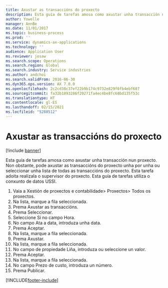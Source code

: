```yaml
---
title: Axustar as transaccións do proxecto
description: Esta guía de tarefas amosa como axustar unha transacción nun proxecto.
author: Yowelle
manager: AnnBe
ms.date: 11/01/2017
ms.topic: business-process
ms.prod: ''
ms.service: dynamics-ax-applications
ms.technology: ''
audience: Application User
ms.reviewer: josaw
ms.search.scope: Operations
ms.search.region: Global
ms.search.industry: Service industries
ms.author: andchoi
ms.search.validFrom: 2016-06-30
ms.dyn365.ops.version: AX 7.0.0
ms.openlocfilehash: 2c2cd38c37ef22b9b174c9732e829f6fb4ebf687
ms.sourcegitcommit: fa32b1893286f20271fa4ec4be8fc68bd135f53c
ms.translationtype: HT
ms.contentlocale: gl-ES
ms.lasthandoff: 02/15/2021
ms.locfileid: "5288512"
---
```

# <a name="adjust-project-transactions"></a>Axustar as transaccións do proxecto

[!include [banner](../../includes/banner.md)]

Esta guía de tarefas amosa como axustar unha transacción nun proxecto. Non obstante, pode axustar as transaccións do proxecto unha por unha ou seleccionar unha lista de todas as transaccións do proxecto. Esta tarefa adoita realizala o supervisor do proxecto. Esta guía de tarefas utiliza o conxunto de datos USSI.

1. Vaia a Xestión de proxectos e contabilidade> Proxectos> Todos os proxectos. 
2. Na lista, marque a fila seleccionada. 
3. Prema Axustar as transaccións. 
4. Prema Seleccionar. 
5. Seleccione Si no campo Hora. 
6. No campo Ata a data, introduza unha data. 
7. Prema Aceptar. 
8. Na lista, marque a fila seleccionada. 
9. Prema Axustar. 
10. Na lista, marque a fila seleccionada. 
11. No campo de propiedade Liña, introduza ou seleccione un valor. 
12. Prema Aceptar. 
13. Na lista, marque a fila seleccionada. 
14. No campo Prezo de custo, introduza un número. 
15. Prema Publicar. 


[!INCLUDE[footer-include](../../includes/footer-banner.md)]